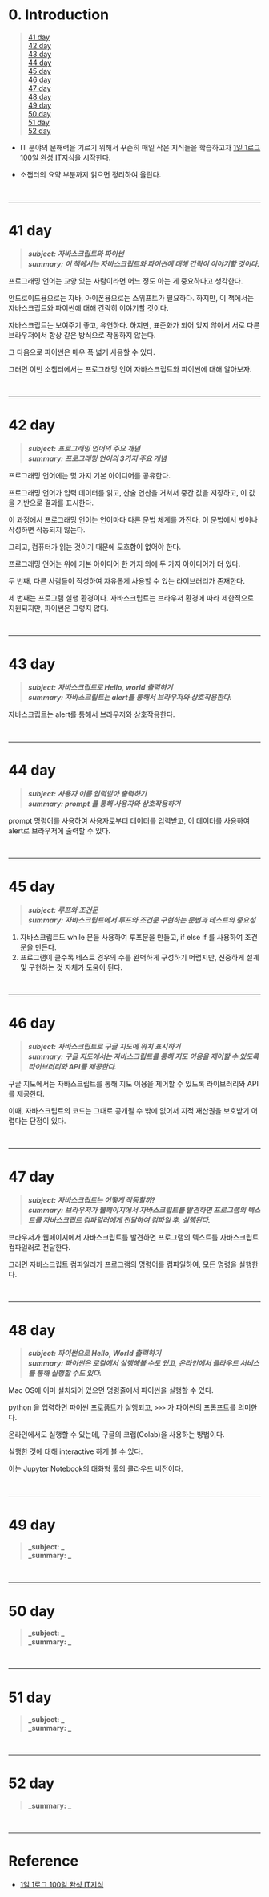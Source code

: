 # 0. Introduction

> [41 day](#41-day)  
> [42 day](#42-day)  
> [43 day](#43-day)  
> [44 day](#44-day)  
> [45 day](#45-day)  
> [46 day](#46-day)  
> [47 day](#47-day)  
> [48 day](#48-day)  
> [49 day](#49-day)  
> [50 day](#50-day)  
> [51 day](#51-day)  
> [52 day](#52-day)  


- IT 분야의 문해력을 기르기 위해서 꾸준히 매일 작은 지식들을 학습하고자 [1일 1로그 100일 완성 IT지식](http://www.kyobobook.co.kr/product/detailViewKor.laf?ejkGb=KOR&mallGb=KOR&barcode=9788966263301&orderClick=LEa&Kc=)을 시작한다. 


- 소챕터의 요약 부분까지 읽으면 정리하여 올린다.

<br>

---

# 41 day

> **_subject: 자바스크립트와 파이썬_**  
> **_summary: 이 책에서는 자바스크립트와 파이썬에 대해 간략이 이야기할 것이다._**  

프로그래밍 언어는 교양 있는 사람이라면 어느 정도 아는 게 중요하다고 생각한다. 

안드로이드용으로는 자바, 아이폰용으로는 스위프트가 필요하다. 하지만, 이 책에서는 자바스크립트와 파이썬에 대해 간략히 이야기할 것이다.

자바스크립트는 보여주기 좋고, 유연하다. 하지만, 표준화가 되어 있지 않아서 서로 다른 브라우저에서 항상 같은 방식으로 작동하지 않는다.

그 다음으로 파이썬은 매우 폭 넓게 사용할 수 있다.

그러면 이번 소챕터에서는 프로그래밍 언어 자바스크립트와 파이썬에 대해 알아보자. 

<br>


---

# 42 day

> **_subject: 프로그래밍 언어의 주요 개념_**  
> **_summary: 프로그래밍 언어의 3가지 주요 개념_**  

프로그래밍 언어에는 몇 가지 기본 아이디어를 공유한다.

프로그래밍 언어가 입력 데이터를 읽고, 산술 연산을 거쳐서 중간 값을 저장하고, 이 값을 기반으로 결과를 표시한다. 

이 과정에서 프로그래밍 언어는 언어마다 다른 문법 체계를 가진다. 이 문법에서 벗어나 작성하면 작동되지 않는다.

그리고, 컴퓨터가 읽는 것이기 때문에 모호함이 없어야 한다. 

프로그래밍 언어는 위에 기본 아이디어 한 가지 외에 두 가지 아이디어가 더 있다.

두 번째, 다른 사람들이 작성하여 자유롭게 사용할 수 있는 라이브러리가 존재한다. 

세 번째는 프로그램 실행 환경이다. 자바스크립트는 브라우저 환경에 따라 제한적으로 지원되지만, 파이썬은 그렇지 않다.

<br>


---

# 43 day

> **_subject: 자바스크립트로 Hello, world 출력하기_**  
> **_summary: 자바스크립트는 alert를 통해서 브라우저와 상호작용한다._**  

자바스크립트는 alert를 통해서 브라우저와 상호작용한다. 


<br>


---

# 44 day

> **_subject: 사용자 이름 입력받아 출력하기_**  
> **_summary: prompt 를 통해 사용자와 상호작용하기_**

prompt 명령어를 사용하여 사용자로부터 데이터를 입력받고, 이 데이터를 사용하여 alert로 브라우저에 출력할 수 있다. 



<br>


---

# 45 day

> **_subject: 루프와 조건문_**  
> **_summary: 자바스크립트에서 루프와 조건문 구현하는 문법과 테스트의 중요성_**  

1. 자바스크립트도 while 문을 사용하여 루프문을 만들고, if else if 를 사용하여 조건문을 만든다. 
2. 프로그램이 클수록 테스트 경우의 수를 완벽하게 구성하기 어렵지만, 신중하게 설계 및 구현하는 것 자체가 도움이 된다.

<br>


---

# 46 day

> **_subject: 자바스크립트로 구글 지도에 위치 표시하기_**  
> **_summary: 구글 지도에서는 자바스크립트를 통해 지도 이용을 제어할 수 있도록 라이브러리와 API를 제공한다._**  

구글 지도에서는 자바스크립트를 통해 지도 이용을 제어할 수 있도록 라이브러리와 API를 제공한다.

이때, 자바스크립트의 코드는 그대로 공개될 수 밖에 없어서 지적 재산권을 보호받기 어렵다는 단점이 있다. 


<br>


---

# 47 day

> **_subject: 자바스크립트는 어떻게 작동할까?_**  
> **_summary: 브라우저가 웹페이지에서 자바스크립트를 발견하면 프로그램의 텍스트를 자바스크립트 컴파일러에게 전달하여 컴파일 후, 실행된다._**  

브라우저가 웹페이지에서 자바스크립트를 발견하면 프로그램의 텍스트를 자바스크립트 컴파일러로 전달한다.  

그러면 자바스크립트 컴파일러가 프로그램의 명령어를 컴파일하여, 모든 명령을 실행한다. 



<br>


---

# 48 day

> **_subject: 파이썬으로 Hello, World 출력하기_**  
> **_summary: 파이썬은 로컬에서 실행해볼 수도 있고, 온라인에서 클라우드 서비스를 통해 실행할 수도 있다._**  

Mac OS에 이미 설치되어 있으면 명령줄에서 파이썬을 실행할 수 있다.  

python 을 입력하면 파이썬 프로픔트가 실행되고, `>>>` 가 파이썬의 프롬프트를 의미한다. 

온라인에서도 실행할 수 있는데, 구글의 코랩(Colab)을 사용하는 방법이다. 

실행한 것에 대해 interactive 하게 볼 수 있다. 

이는 Jupyter Notebook의 대화형 툴의 클라우드 버전이다.  


<br>


---

# 49 day

> **_subject: _**  
> **_summary: _**  


<br>


---

# 50 day

> **_subject: _**  
> **_summary: _**  


<br>


---

# 51 day

> **_subject: _**  
> **_summary: _**  


<br>


---

# 52 day

> **_summary: _**  


<br>


---

# Reference

- [1일 1로그 100일 완성 IT지식](http://www.kyobobook.co.kr/product/detailViewKor.laf?ejkGb=KOR&mallGb=KOR&barcode=9788966263301&orderClick=LEa&Kc=) 